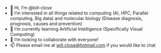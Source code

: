 - 👋 Hi, I’m @bill-close
- 👀 I’m interested in all things related to computing (AI, HPC, Parallel computing, Big data) and molecular biology (Disease diagnosis, prognosis, causes and prevention)
- 🌱 I’m currently learning Artificial Intelligence (Specifically Visual Computing)
- 💞️ I’m looking to collaborate with everyone!
- 📫 Please email me at will.close@hotmail.com if you would like to chat

<!---
bill-close/bill-close is a ✨ special ✨ repository because its `README.md` (this file) appears on your GitHub profile.
You can click the Preview link to take a look at your changes.
--->
